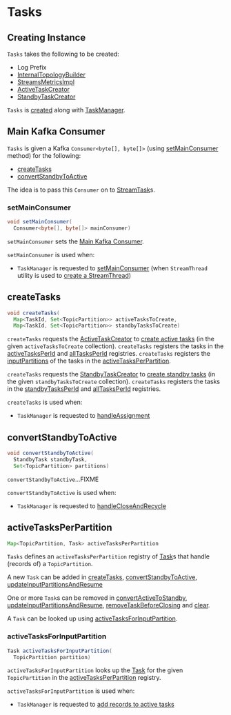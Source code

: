 # Tasks

## Creating Instance

`Tasks` takes the following to be created:

* <span id="logPrefix"> Log Prefix
* <span id="builder"> [InternalTopologyBuilder](InternalTopologyBuilder.md)
* <span id="streamsMetrics"> [StreamsMetricsImpl](metrics/StreamsMetricsImpl.md)
* <span id="activeTaskCreator"> [ActiveTaskCreator](ActiveTaskCreator.md)
* <span id="standbyTaskCreator"> [StandbyTaskCreator](StandbyTaskCreator.md)

`Tasks` is [created](#creating-instance) along with [TaskManager](TaskManager.md#tasks).

## <span id="mainConsumer"> Main Kafka Consumer

`Tasks` is given a Kafka `Consumer<byte[], byte[]>` (using [setMainConsumer](#setMainConsumer) method) for the following:

* [createTasks](#createTasks)
* [convertStandbyToActive](#convertStandbyToActive)

The idea is to pass this `Consumer` on to [StreamTask](StreamTask.md#mainConsumer)s.

### <span id="setMainConsumer"> setMainConsumer

```java
void setMainConsumer(
  Consumer<byte[], byte[]> mainConsumer)
```

`setMainConsumer` sets the [Main Kafka Consumer](#mainConsumer).

`setMainConsumer` is used when:

* `TaskManager` is requested to [setMainConsumer](TaskManager.md#setMainConsumer) (when `StreamThread` utility is used to [create a StreamThread](StreamThread.md#))

## <span id="createTasks"> createTasks

```java
void createTasks(
  Map<TaskId, Set<TopicPartition>> activeTasksToCreate,
  Map<TaskId, Set<TopicPartition>> standbyTasksToCreate)
```

`createTasks` requests the [ActiveTaskCreator](#activeTaskCreator) to [create active tasks](ActiveTaskCreator.md#createTasks) (in the given `activeTasksToCreate` collection). `createTasks` registers the tasks in the [activeTasksPerId](#activeTasksPerId) and [allTasksPerId](#allTasksPerId) registries. `createTasks` registers the [inputPartitions](Task.md#inputPartitions) of the tasks in the [activeTasksPerPartition](#activeTasksPerPartition).

`createTasks` requests the [StandbyTaskCreator](#standbyTaskCreator) to [create standby tasks](StandbyTaskCreator.md#createTasks) (in the given `standbyTasksToCreate` collection). `createTasks` registers the tasks in the [standbyTasksPerId](#standbyTasksPerId) and [allTasksPerId](#allTasksPerId) registries.

`createTasks` is used when:

* `TaskManager` is requested to [handleAssignment](TaskManager.md#handleAssignment)

## <span id="convertStandbyToActive"> convertStandbyToActive

```java
void convertStandbyToActive(
  StandbyTask standbyTask,
  Set<TopicPartition> partitions)
```

`convertStandbyToActive`...FIXME

`convertStandbyToActive` is used when:

* `TaskManager` is requested to [handleCloseAndRecycle](TaskManager.md#handleCloseAndRecycle)

## <span id="activeTasksPerPartition"> activeTasksPerPartition

```java
Map<TopicPartition, Task> activeTasksPerPartition
```

`Tasks` defines an `activeTasksPerPartition` registry of [Task](Task.md)s that handle (records of) a `TopicPartition`.

A new `Task` can be added in [createTasks](#createTasks), [convertStandbyToActive](#convertStandbyToActive), [updateInputPartitionsAndResume](#updateInputPartitionsAndResume)

One or more `Task`s can be removed in [convertActiveToStandby](#convertActiveToStandby), [updateInputPartitionsAndResume](#updateInputPartitionsAndResume), [removeTaskBeforeClosing](#removeTaskBeforeClosing) and [clear](#clear).

A `Task` can be looked up using [activeTasksForInputPartition](#activeTasksForInputPartition).

### <span id="activeTasksForInputPartition"> activeTasksForInputPartition

```java
Task activeTasksForInputPartition(
  TopicPartition partition)
```

`activeTasksForInputPartition` looks up the [Task](Task.md) for the given `TopicPartition` in the [activeTasksPerPartition](#activeTasksPerPartition) registry.

`activeTasksForInputPartition` is used when:

* `TaskManager` is requested to [add records to active tasks](TaskManager.md#addRecordsToTasks)
